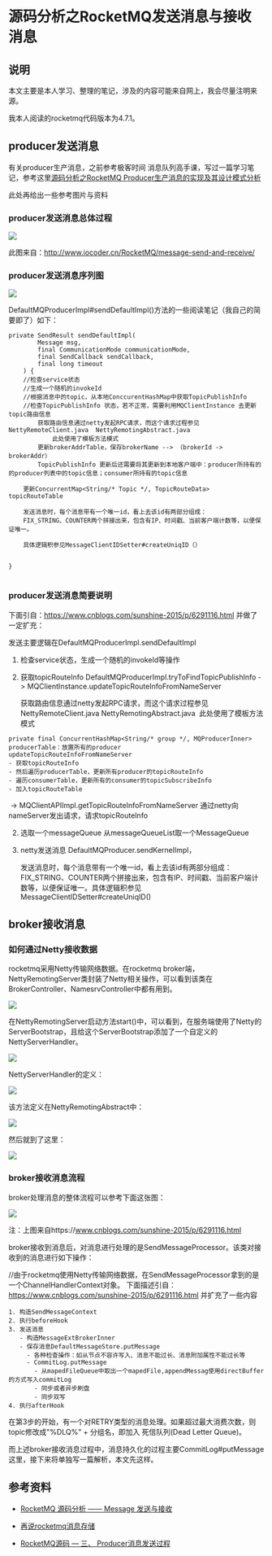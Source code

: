 # 源码分析之RocketMQ发送消息与接收消息



## 说明

本文主要是本人学习、整理的笔记，涉及的内容可能来自网上，我会尽量注明来源。

我本人阅读的rocketmq代码版本为4.7.1。

## producer发送消息

有关producer生产消息，之前参考极客时间 消息队列高手课，写过一篇学习笔记，参考这里[源码分析之RocketMQ Producer生产消息的实现及其设计模式分析](https://blog.csdn.net/evasnowind/article/details/108509720)

此处再给出一些参考图片与资料

### producer发送消息总体过程

![](images/rocketmq-produce-msg-process.png)

此图来自：http://www.iocoder.cn/RocketMQ/message-send-and-receive/

### producer发送消息序列图

![](images/rocketmq-producer-send-msg.png)



DefaultMQProducerImpl#sendDefaultImpl()方法的一些阅读笔记（我自己的简要即了）如下：

```
private SendResult sendDefaultImpl(
        Message msg,
        final CommunicationMode communicationMode,
        final SendCallback sendCallback,
        final long timeout
    ) {
    //检查service状态
    //生成一个随机的invokeId
    //根据消息中的topic，从本地ConccurentHashMap中获取TopicPublishInfo 
    //检查TopicPublishInfo 状态，若不正常，需要利用MQClientInstance 去更新topic路由信息
    	获取路由信息通过netty发起RPC请求，而这个请求过程参见NettyRemoteClient.java  NettyRemotingAbstract.java
    		此处使用了模板方法模式
		更新brokerAddrTable，保存brokerName --> （brokerId -> brokerAddr）
		TopicPublishInfo 更新后还需要将其更新到本地客户端中：producer所持有的的producer列表中的topic信息；consumer所持有的topic信息
		
	更新ConcurrentMap<String/* Topic */, TopicRouteData> topicRouteTable 
	
	发送消息时，每个消息带有一个唯一id，看上去该id有两部分组成：
	FIX_STRING、COUNTER两个拼接出来，包含有IP、时间戳、当前客户端计数等，以便保证唯一。
	
	具体逻辑积参见MessageClientIDSetter#createUniqID（）
	
	
}
    
```

### producer发送消息简要说明

下面引自：https://www.cnblogs.com/sunshine-2015/p/6291116.html 并做了一定扩充：

发送主要逻辑在DefaultMQProducerImpl.sendDefaultImpl

1. 检查service状态，生成一个随机的invokeId等操作

2. 获取topicRouteInfo
   DefaultMQProducerImpl.tryToFindTopicPublishInfo
         ->  MQClientInstance.updateTopicRouteInfoFromNameServer

   ​			获取路由信息通过netty发起RPC请求，而这个请求过程参见NettyRemoteClient.java  NettyRemotingAbstract.java
   ​    	此处使用了模板方法模式

```
private final ConcurrentHashMap<String/* group */, MQProducerInner> producerTable：放置所有的producer
updateTopicRouteInfoFromNameServer
- 获取topicRouteInfo
- 然后遍历producerTable，更新所有producer的topicRouteInfo
- 遍历consumerTable，更新所有的consumer的topicSubscribeInfo
- 加入topicRouteTable
```

​			-> MQClientAPIImpl.getTopicRouteInfoFromNameServer
​					通过netty向nameServer发出请求，请求topicRouteInfo

2. 选取一个messageQueue
   从messageQueueList取一个MessageQueue

3. netty发送消息
   DefaultMQProducer.sendKernelImpl，

   发送消息时，每个消息带有一个唯一id，看上去该id有两部分组成：
   	FIX_STRING、COUNTER两个拼接出来，包含有IP、时间戳、当前客户端计数等，以便保证唯一。具体逻辑积参见MessageClientIDSetter#createUniqID()

   

## broker接收消息

### 如何通过Netty接收数据

rocketmq采用Netty传输网络数据。在rocketmq broker端，NettyRemotingServer类封装了Netty相关操作，可以看到该类在BrokerController、NamesrvController中都有用到。

![](images/rocketmq-netty-use-1.png)

在NettyRemotingServer启动方法start()中，可以看到，在服务端使用了Netty的ServerBootstrap，且给这个ServerBootstrap添加了一个自定义的NettyServerHandler。

![](images/rocketmq-netty-use-2.png)

NettyServerHandler的定义：

![](images/rocketmq-netty-use-3.png)

该方法定义在NettyRemotingAbstract中：

![](images/rocketmq-netty-use-4.png)

然后就到了这里：

![](images/rocketmq-netty-use-5.png)



### broker接收消息流程

broker处理消息的整体流程可以参考下面这张图：

![](images/rocketmq-broker-process-msg-diagram-1.png)

注：上图来自https://www.cnblogs.com/sunshine-2015/p/6291116.html

broker接收到消息后，对消息进行处理的是SendMessageProcessor。该类对接收到的消息进行如下操作：

//由于rocketmq使用Netty传输网络数据，在SendMessageProcessor拿到的是一个ChannelHandlerContext对象。
下面描述引自：https://www.cnblogs.com/sunshine-2015/p/6291116.html 并扩充了一些内容

```text
1. 构造SendMessageContext
2. 执行beforeHook
3. 发送消息
   - 构造MessageExtBrokerInner
   - 保存消息DefaultMessageStore.putMessage
     - 各种检查操作：如从节点不容许写入、消息不能过长、消息附加属性不能过长等
     - CommitLog.putMessage
       - 从mapedFileQueue中取出一个mapedFile,appendMessag使用directBuffer的方式写入commitLog
       - 同步或者异步刷盘
       - 同步双写
4. 执行afterHook
```



在第3步的开始，有一个对RETRY类型的消息处理。如果超过最大消费次数，则topic修改成"%DLQ%" + 分组名，即加入 死信队列(Dead Letter Queue)。

而上述broker接收消息过程中，消息持久化的过程主要CommitLog#putMessage这里，接下来将单独写一篇解析，本文先这样。



## 参考资料

- [RocketMQ 源码分析 —— Message 发送与接收](http://www.iocoder.cn/RocketMQ/message-send-and-receive/)

- [再说rocketmq消息存储](http://www.mamicode.com/info-detail-1794355.html)

- [RocketMQ源码 — 三、 Producer消息发送过程](https://www.cnblogs.com/sunshine-2015/p/6291116.html)

















